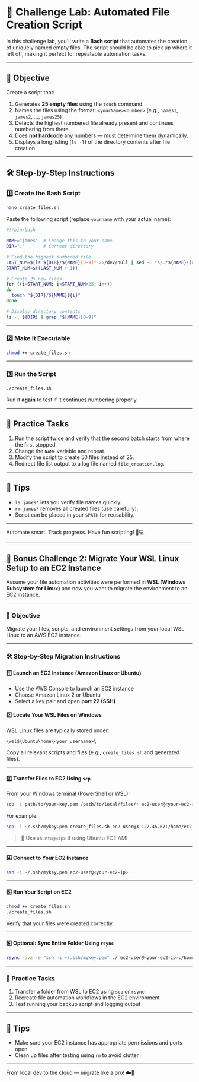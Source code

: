 # 🧪 Challenge Lab: Automated File Creation Script

In this challenge lab, you'll write a **Bash script** that automates the creation of uniquely named empty files. The script should be able to pick up where it left off, making it perfect for repeatable automation tasks.

---

## 🎯 Objective

Create a script that:
1. Generates **25 empty files** using the `touch` command.
2. Names the files using the format: `<yourName><number>` (e.g., `james1`, `james2`, ..., `james25`)
3. Detects the highest numbered file already present and continues numbering from there.
4. Does **not hardcode** any numbers — must determine them dynamically.
5. Displays a long listing (`ls -l`) of the directory contents after file creation.

---

## 🛠️ Step-by-Step Instructions

### 1️⃣ Create the Bash Script

```bash
nano create_files.sh
```

Paste the following script (replace `yourname` with your actual name):

```bash
#!/bin/bash

NAME="james"  # Change this to your name
DIR="."       # Current directory

# Find the highest numbered file
LAST_NUM=$(ls ${DIR}/${NAME}[0-9]* 2>/dev/null | sed -E "s/.*${NAME}([0-9]+)/\1/" | sort -n | tail -n 1)
START_NUM=$((LAST_NUM + 1))

# Create 25 new files
for ((i=START_NUM; i<START_NUM+25; i++))
do
  touch "${DIR}/${NAME}${i}"
done

# Display directory contents
ls -l ${DIR} | grep "${NAME}[0-9]"
```

---

### 2️⃣ Make It Executable

```bash
chmod +x create_files.sh
```

---

### 3️⃣ Run the Script

```bash
./create_files.sh
```

Run it **again** to test if it continues numbering properly.

---

## 🧪 Practice Tasks

1. Run the script twice and verify that the second batch starts from where the first stopped.
2. Change the `NAME` variable and repeat.
3. Modify the script to create 50 files instead of 25.
4. Redirect file list output to a log file named `file_creation.log`.

---

## 📌 Tips

- `ls james*` lets you verify file names quickly.
- `rm james*` removes all created files (use carefully).
- Script can be placed in your `$PATH` for reusability.

---

Automate smart. Track progress. Have fun scripting! 🧠💻


---

## 🌟 Bonus Challenge 2: Migrate Your WSL Linux Setup to an EC2 Instance

Assume your file automation activities were performed in **WSL (Windows Subsystem for Linux)** and now you want to migrate the environment to an EC2 instance.

---

### 🚚 Objective

Migrate your files, scripts, and environment settings from your local WSL Linux to an AWS EC2 instance.

---

### 🛠️ Step-by-Step Migration Instructions

#### 1️⃣ Launch an EC2 Instance (Amazon Linux or Ubuntu)

- Use the AWS Console to launch an EC2 instance
- Choose Amazon Linux 2 or Ubuntu
- Select a key pair and open **port 22 (SSH)**

#### 2️⃣ Locate Your WSL Files on Windows

WSL Linux files are typically stored under:

```
\wsl$\Ubuntu\home\<your_username>\
```

Copy all relevant scripts and files (e.g., `create_files.sh` and generated files).

---

#### 3️⃣ Transfer Files to EC2 Using `scp`

From your Windows terminal (PowerShell or WSL):

```bash
scp -i path/to/your-key.pem /path/to/local/files/* ec2-user@<your-ec2-ip>:/home/ec2-user/
```

For example:

```bash
scp -i ~/.ssh/mykey.pem create_files.sh ec2-user@3.122.45.67:/home/ec2-user/
```

> 📌 Use `ubuntu@<ip>` if using Ubuntu EC2 AMI

---

#### 4️⃣ Connect to Your EC2 Instance

```bash
ssh -i ~/.ssh/mykey.pem ec2-user@<your-ec2-ip>
```

---

#### 5️⃣ Run Your Script on EC2

```bash
chmod +x create_files.sh
./create_files.sh
```

Verify that your files were created correctly.

---

#### 6️⃣ Optional: Sync Entire Folder Using `rsync`

```bash
rsync -avz -e "ssh -i ~/.ssh/mykey.pem" ./ ec2-user@<your-ec2-ip>:/home/ec2-user/project_folder/
```

---

### 🧪 Practice Tasks

1. Transfer a folder from WSL to EC2 using `scp` or `rsync`
2. Recreate file automation workflows in the EC2 environment
3. Test running your backup script and logging output

---

## 📌 Tips

- Make sure your EC2 instance has appropriate permissions and ports open
- Clean up files after testing using `rm` to avoid clutter

---

From local dev to the cloud — migrate like a pro! ☁️🚀
